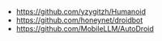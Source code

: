 - https://github.com/yzygitzh/Humanoid
- https://github.com/honeynet/droidbot
- https://github.com/MobileLLM/AutoDroid
